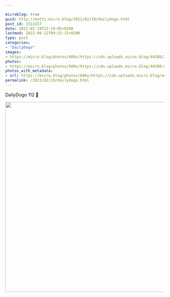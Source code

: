 ```yaml
---

microblog: true
guid: http://matti.micro.blog/2022/02/19/dailydogo.html
post_id: 1513157
date: 2022-02-19T22:19:05+0200
lastmod: 2022-09-12T09:52:32+0200
type: post
categories:
- "DailyDogo"
images:
- https://micro.blog/photos/600x/https://cdn.uploads.micro.blog/44388/2022/42f0f04490.jpg
photos:
- https://micro.blog/photos/600x/https://cdn.uploads.micro.blog/44388/2022/42f0f04490.jpg
photos_with_metadata:
- url: https://micro.blog/photos/600x/https://cdn.uploads.micro.blog/44388/2022/42f0f04490.jpg
permalink: /2022/02/19/dailydogo.html
---
```

DailyDogo 112 🐶

<img src="https://micro.blog/photos/600x/https://blog.martin-haehnel.de/uploads/2022/42f0f04490.jpg" width="600" height="600" alt="" />
